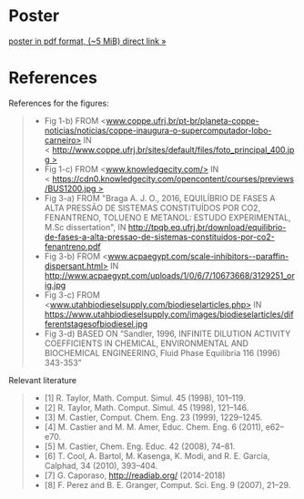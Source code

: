 # Poster

[poster in pdf format, (~5 MiB) direct link »](https://github.com/iurisegtovich/PyTherm-applied-thermodynamics/raw/gh-pages/archive/presentation/pytherm_ATOMS_EQUIFASE2018.pdf)

# References

References for the figures:
>- Fig 1-b) FROM <www.coppe.ufrj.br/pt-br/planeta-coppe-noticias/noticias/coppe-inaugura-o-supercomputador-lobo-carneiro> IN < http://www.coppe.ufrj.br/sites/default/files/foto_principal_400.jpg >
>- Fig 1-c) FROM <www.knowledgecity.com/> IN < https://cdn0.knowledgecity.com/opencontent/courses/previews/BUS1200.jpg >
>- Fig 3-a) FROM "Braga A. J. O., 2016, EQUILÍBRIO DE FASES A ALTA PRESSÃO DE SISTEMAS CONSTITUÍDOS POR CO2, FENANTRENO, TOLUENO E METANOL: ESTUDO EXPERIMENTAL, M.Sc dissertation", IN <http://tpqb.eq.ufrj.br/download/equilibrio-de-fases-a-alta-pressao-de-sistemas-constituidos-por-co2-fenantreno.pdf>
>- Fig 3-b) FROM <www.acpaegypt.com/scale-inhibitors--paraffin-dispersant.html> IN <http://www.acpaegypt.com/uploads/1/0/6/7/10673668/3129251_orig.jpg>
>- Fig 3-c) FROM <www.utahbiodieselsupply.com/biodieselarticles.php> IN <https://www.utahbiodieselsupply.com/images/biodieselarticles/differentstagesofbiodiesel.jpg>
>- Fig 3-d) BASED ON “Sandler, 1996, INFINITE DILUTION ACTIVITY COEFFICIENTS IN CHEMICAL, ENVIRONMENTAL AND BIOCHEMICAL ENGINEERING,  Fluid Phase Equilibria 116 (1996) 343-353”

Relevant literature
>- [1] R. Taylor, Math. Comput. Simul. 45 (1998), 101–119.
>- [2] R. Taylor, Math. Comput. Simul. 45 (1998), 121–146.
>- [3] M. Castier, Comput. Chem. Eng. 23 (1999), 1229–1245.
>- [4] M. Castier and M. M. Amer,  Educ. Chem. Eng. 6 (2011), e62–e70.
>- [5] M. Castier,  Chem. Eng. Educ. 42 (2008), 74–81.
>- [6] T. Cool, A. Bartol, M. Kasenga, K. Modi, and R. E. García, Calphad, 34 (2010), 393–404.
>- [7] G. Caporaso, http://readiab.org/ (2014-2018)
>- [8] F. Perez and B. E. Granger, Comput. Sci. Eng. 9 (2007), 21–29.
